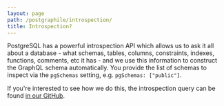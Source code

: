 ```yaml
---
layout: page
path: /postgraphile/introspection/
title: Introspection?
---
```


PostgreSQL has a powerful introspection API which allows us to ask it all about
a database - what schemas, tables, columns, constraints, indexes, functions,
comments, etc it has - and we use this information to construct the GraphQL
schema automatically. You provide the list of schemas to inspect via the
`pgSchemas` setting, e.g. `pgSchemas: ["public"]`.

If you're interested to see how we do this, the introspection query can be found
[in our GitHub](https://github.com/graphile/graphile-engine/blob/master/packages/graphile-build-pg/src/plugins/introspectionQuery.ts).
